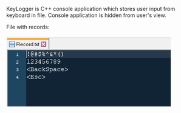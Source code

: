
KeyLogger is C++ console application which stores user input from keyboard in file.
Console application is hidden from user's view.

File with records:

![File with records](https://raw.githubusercontent.com/kocurc/KeyLogger/master/record.PNG)
